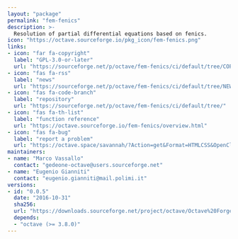 ```yaml
---
layout: "package"
permalink: "fem-fenics"
description: >-
  Resolution of partial differential equations based on fenics.
icon: "https://octave.sourceforge.io/pkg_icon/fem-fenics.png"
links:
- icon: "far fa-copyright"
  label: "GPL-3.0-or-later"
  url: "https://sourceforge.net/p/octave/fem-fenics/ci/default/tree/COPYING"
- icon: "fas fa-rss"
  label: "news"
  url: "https://sourceforge.net/p/octave/fem-fenics/ci/default/tree/NEWS"
- icon: "fas fa-code-branch"
  label: "repository"
  url: "https://sourceforge.net/p/octave/fem-fenics/ci/default/tree/"
- icon: "fas fa-th-list"
  label: "function reference"
  url: "https://octave.sourceforge.io/fem-fenics/overview.html"
- icon: "fas fa-bug"
  label: "report a problem"
  url: "https://octave.space/savannah/?Action=get&Format=HTMLCSS&OpenClosed=open&Title=[octave%20forge]%20(fem-fenics)"
maintainers:
- name: "Marco Vassallo"
  contact: "gedeone-octave@users.sourceforge.net"
- name: "Eugenio Gianniti"
  contact: "eugenio.gianniti@mail.polimi.it"
versions:
- id: "0.0.5"
  date: "2016-10-31"
  sha256:
  url: "https://downloads.sourceforge.net/project/octave/Octave%20Forge%20Packages/Individual%20Package%20Releases/fem-fenics-0.0.5.tar.gz"
  depends:
  - "octave (>= 3.8.0)"
---
```

